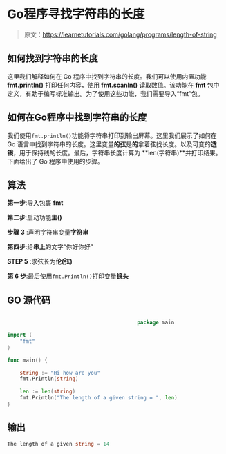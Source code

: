 # Go程序寻找字符串的长度

> 原文：<https://learnetutorials.com/golang/programs/length-of-string>

## 如何找到字符串的长度

这里我们解释如何在 Go 程序中找到字符串的长度。我们可以使用内置功能 **fmt.println()** 打印任何内容，使用 **fmt.scanln()** 读取数值。该功能在 **fmt** 包中定义，有助于编写标准输出。为了使用这些功能，我们需要导入“fmt”包。

## 如何在Go程序中找到字符串的长度

我们使用`fmt.println()`功能将字符串打印到输出屏幕。这里我们展示了如何在 Go 语言中找到字符串的长度。这里变量**的弦**是**的**拿着弦找长度。以及可变的**透镜**，用于保持线的长度。最后，字符串长度计算为 **len(字符串)**并打印结果。下面给出了 Go 程序中使用的步骤。

## 算法

**第一步**:导入包裹 **fmt**

**第二步**:启动功能**主()**

**步骤 3** :声明字符串变量**字符串**

**第四步**:给**串上**的文字“你好你好”

**STEP 5** :求弦长为**伦(弦)**

**第 6 步**:最后使用`fmt.Println()`打印变量**镜头**

## GO 源代码

```go

                                          package main

import (
    "fmt"
)

func main() {

    string := "Hi how are you"
    fmt.Println(string)

    len := len(string)
    fmt.Println("The length of a given string = ", len)
}

```

## 输出

```go
The length of a given string = 14
```